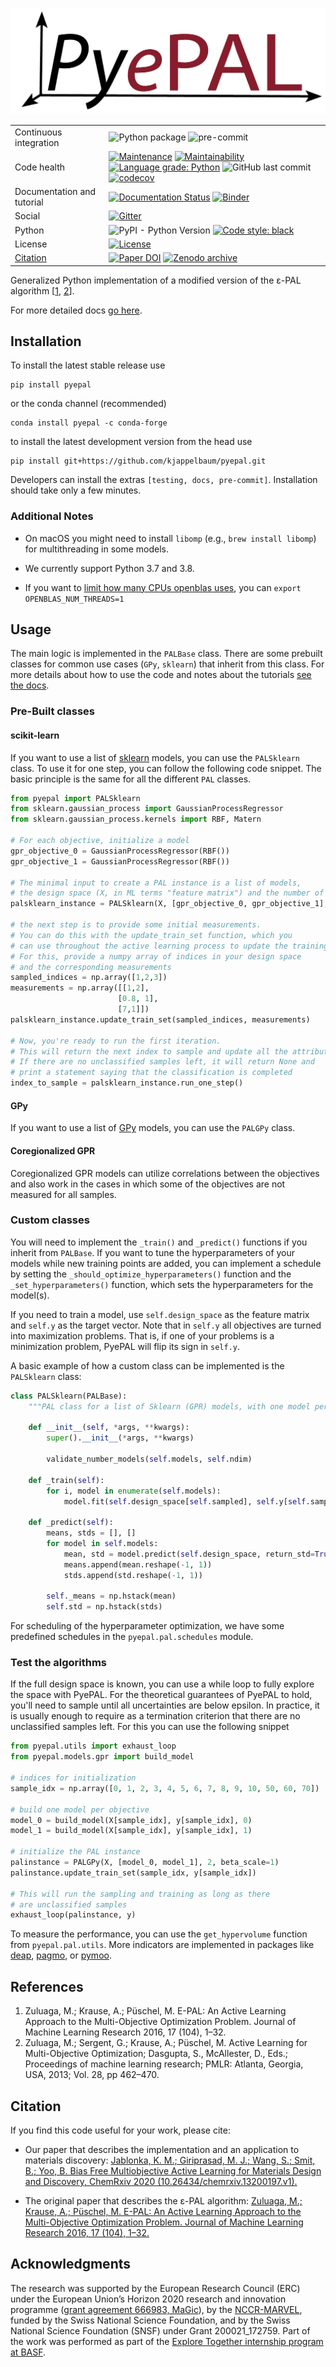 <p align="center">
 <img src="pyepal_logo.png" />
</p>

|                            |                                                                                                                                                                                                                                                                                                                                                                                                                                                                                                                                                                                                                                                                                                                                         |
| -------------------------- | --------------------------------------------------------------------------------------------------------------------------------------------------------------------------------------------------------------------------------------------------------------------------------------------------------------------------------------------------------------------------------------------------------------------------------------------------------------------------------------------------------------------------------------------------------------------------------------------------------------------------------------------------------------------------------------------------------------------------------------- |
| Continuous integration     | ![Python package](https://github.com/kjappelbaum/pyepal/workflows/Python%20package/badge.svg) ![pre-commit](https://github.com/kjappelbaum/pyepal/workflows/pre-commit/badge.svg)                                                                                                                                                                                                                                                                                                                                                                                                                                                                                                                                                       |
| Code health                | [![Maintenance](https://img.shields.io/badge/Maintained%3F-yes-green.svg)](https://GitHub.com/Naereen/StrapDown.js/graphs/commit-activity) [![Maintainability](https://api.codeclimate.com/v1/badges/db9b3f21528574dfb141/maintainability)](https://codeclimate.com/github/kjappelbaum/pyepal/maintainability) [![Language grade: Python](https://img.shields.io/lgtm/grade/python/g/kjappelbaum/pyepal.svg?logo=lgtm&logoWidth=18)](https://lgtm.com/projects/g/kjappelbaum/pyepal/context:python) ![GitHub last commit](https://img.shields.io/github/last-commit/kjappelbaum/pyepal) [![codecov](https://codecov.io/gh/kjappelbaum/pyepal/branch/master/graph/badge.svg?token=BL2CF4HQ06)](https://codecov.io/gh/kjappelbaum/pyepal) |
| Documentation and tutorial | [![Documentation Status](https://readthedocs.org/projects/pyepal/badge/?version=latest)](https://pyepal.readthedocs.io/en/latest/?badge=latest) [![Binder](https://mybinder.org/badge_logo.svg)](https://mybinder.org/v2/gh/kjappelbaum/pyepal/HEAD?filepath=examples)                                                                                                                                                                                                                                                                                                                                                                                                                                                                  |
| Social                     | [![Gitter](https://badges.gitter.im/kjappelbaum/pyepal.svg)](https://gitter.im/kjappelbaum/pyepal?utm_source=badge&utm_medium=badge&utm_campaign=pr-badge)                                                                                                                                                                                                                                                                                                                                                                                                                                                                                                                                                                              |
| Python                     | ![PyPI - Python Version](https://img.shields.io/pypi/pyversions/pyepal) [![Code style: black](https://img.shields.io/badge/code%20style-black-000000.svg)](https://github.com/psf/black)                                                                                                                                                                                                                                                                                                                                                                                                                                                                                                                                                |
| License                    | [![License](https://img.shields.io/badge/License-Apache%202.0-blue.svg)](https://opensource.org/licenses/Apache-2.0)                                                                                                                                                                                                                                                                                                                                                                                                                                                                                                                                                                                                                    |
| [Citation](#citation)      | [![Paper DOI](https://img.shields.io/badge/DOI-10.26434/chemrxiv.13200197.v1-blue.svg)](https://chemrxiv.org/articles/preprint/Bias_Free_Multiobjective_Active_Learning_for_Materials_Design_and_Discovery/13200197) [![Zenodo archive](https://zenodo.org/badge/253408969.svg)](https://zenodo.org/badge/latestdoi/253408969)                                                                                                                                                                                                                                                                                                                                                                                                          |

Generalized Python implementation of a modified version of the ε-PAL algorithm [[1](#1), [2](#2)].

For more detailed docs [go here](https://pyepal.readthedocs.io/en/latest/?badge=latest).

## Installation

To install the latest stable release use

```(bash)
pip install pyepal
```

or the conda channel (recommended)

```(bash)
conda install pyepal -c conda-forge
```

to install the latest development version from the head use

```(bash)
pip install git+https://github.com/kjappelbaum/pyepal.git
```

Developers can install the extras `[testing, docs, pre-commit]`. Installation should take only a few minutes.

### Additional Notes

- On macOS you might need to install `libomp` (e.g., `brew install libomp`) for multithreading in some models.

- We currently support Python 3.7 and 3.8.

- If you want to [limit how many CPUs openblas uses](https://github.com/numpy/numpy/issues/8120), you can `export OPENBLAS_NUM_THREADS=1`

## Usage

The main logic is implemented in the `PALBase` class. There are some prebuilt classes for common use cases (`GPy`, `sklearn`) that inherit from this class.
For more details about how to use the code and notes about the tutorials [see the docs](https://kjappelbaum.github.io/pyepal/).

### Pre-Built classes

#### scikit-learn

If you want to use a list of [sklearn](https://scikit-learn.org/stable/index.html) models, you can use the `PALSklearn` class. To use it for one step,
you can follow the following code snippet. The basic principle is the same for all the different `PAL` classes.

```python
from pyepal import PALSklearn
from sklearn.gaussian_process import GaussianProcessRegressor
from sklearn.gaussian_process.kernels import RBF, Matern

# For each objective, initialize a model
gpr_objective_0 = GaussianProcessRegressor(RBF())
gpr_objective_1 = GaussianProcessRegressor(RBF())

# The minimal input to create a PAL instance is a list of models,
# the design space (X, in ML terms "feature matrix") and the number of objectives
palsklearn_instance = PALSklearn(X, [gpr_objective_0, gpr_objective_1], 2)

# the next step is to provide some initial measurements.
# You can do this with the update_train_set function, which you
# can use throughout the active learning process to update the training set.
# For this, provide a numpy array of indices in your design space
# and the corresponding measurements
sampled_indices = np.array([1,2,3])
measurements = np.array([[1,2],
                        [0.8, 1],
                        [7,1]])
palsklearn_instance.update_train_set(sampled_indices, measurements)

# Now, you're ready to run the first iteration.
# This will return the next index to sample and update all the attributes
# If there are no unclassified samples left, it will return None and
# print a statement saying that the classification is completed
index_to_sample = palsklearn_instance.run_one_step()
```

#### GPy

If you want to use a list of [GPy](https://sheffieldml.github.io/GPy/) models, you can use the `PALGPy` class.

#### Coregionalized GPR

Coregionalized GPR models can utilize correlations between the objectives and also work in the cases in which some of the objectives are not measured for all samples.

### Custom classes

You will need to implement the `_train()` and `_predict()` functions if you inherit from `PALBase`. If you want to tune the hyperparameters of your models while new training points are added, you can implement a schedule by setting the `_should_optimize_hyperparameters()` function and the `_set_hyperparameters()` function, which sets the hyperparameters for the model(s).

If you need to train a model, use `self.design_space` as the feature matrix and `self.y` as the target vector. Note that in `self.y` all objectives are turned into maximization problems. That is, if one of your problems is a minimization problem, PyePAL will flip its sign in `self.y`.

A basic example of how a custom class can be implemented is the `PALSklearn` class:

```python
class PALSklearn(PALBase):
    """PAL class for a list of Sklearn (GPR) models, with one model per objective"""

    def __init__(self, *args, **kwargs):
        super().__init__(*args, **kwargs)

        validate_number_models(self.models, self.ndim)

    def _train(self):
        for i, model in enumerate(self.models):
            model.fit(self.design_space[self.sampled], self.y[self.sampled, i].reshape(-1,1))

    def _predict(self):
        means, stds = [], []
        for model in self.models:
            mean, std = model.predict(self.design_space, return_std=True)
            means.append(mean.reshape(-1, 1))
            stds.append(std.reshape(-1, 1))

        self._means = np.hstack(mean)
        self.std = np.hstack(stds)
```

For scheduling of the hyperparameter optimization, we have some predefined schedules in the `pyepal.pal.schedules` module.

### Test the algorithms

If the full design space is known, you can use a while loop to fully explore the space with PyePAL.
For the theoretical guarantees of PyePAL to hold, you'll need to sample until all uncertainties are below epsilon. In practice, it is usually enough to require as a termination criterion that there are no unclassified samples left. For this you can use the following snippet

```python
from pyepal.utils import exhaust_loop
from pyepal.models.gpr import build_model

# indices for initialization
sample_idx = np.array([0, 1, 2, 3, 4, 5, 6, 7, 8, 9, 10, 50, 60, 70])

# build one model per objective
model_0 = build_model(X[sample_idx], y[sample_idx], 0)
model_1 = build_model(X[sample_idx], y[sample_idx], 1)

# initialize the PAL instance
palinstance = PALGPy(X, [model_0, model_1], 2, beta_scale=1)
palinstance.update_train_set(sample_idx, y[sample_idx])

# This will run the sampling and training as long as there
# are unclassified samples
exhaust_loop(palinstance, y)
```

To measure the performance, you can use the `get_hypervolume` function from `pyepal.pal.utils`. More indicators are implemented in packages like [deap](https://github.com/DEAP/deap), [pagmo](https://github.com/esa/pagmo), or [pymoo](https://github.com/msu-coinlab/pymoo/tree/master).

## References

1. <a name="1"></a> Zuluaga, M.; Krause, A.; Püschel, M. E-PAL: An Active Learning Approach to the Multi-Objective Optimization Problem. Journal of Machine Learning Research 2016, 17 (104), 1–32.
2. <a name="2"></a> Zuluaga, M.; Sergent, G.; Krause, A.; Püschel, M. Active Learning for Multi-Objective Optimization; Dasgupta, S., McAllester, D., Eds.; Proceedings of machine learning research; PMLR: Atlanta, Georgia, USA, 2013; Vol. 28, pp 462–470.

## Citation

<a name="citation"></a>

If you find this code useful for your work, please cite:

- Our paper that describes the implementation and an application to materials discovery: [Jablonka, K. M.; Giriprasad, M. J.; Wang, S.; Smit, B.; Yoo, B. Bias Free Multiobjective Active Learning for Materials Design and Discovery, ChemRxiv 2020 (10.26434/chemrxiv.13200197.v1).](https://chemrxiv.org/articles/preprint/Bias_Free_Multiobjective_Active_Learning_for_Materials_Design_and_Discovery/13200197)

- The original paper that describes the ε-PAL algorithm: [Zuluaga, M.; Krause, A.; Püschel, M. E-PAL: An Active Learning Approach to the Multi-Objective Optimization Problem. Journal of Machine Learning Research 2016, 17 (104), 1–32.](https://jmlr.csail.mit.edu/papers/volume17/15-047/15-047.pdf)

## Acknowledgments

The research was supported by the European Research Council (ERC) under the European Union’s Horizon 2020 research and innovation programme ([grant agreement 666983, MaGic](https://cordis.europa.eu/project/id/666983)), by the [NCCR-MARVEL](https://www.nccr-marvel.ch/), funded by the Swiss National Science Foundation, and by the Swiss National Science Foundation (SNSF) under Grant 200021_172759. Part of the work was performed as part of the [Explore Together internship program at BASF](https://www.basf.com/global/en/careers/students/explore-together.html).

